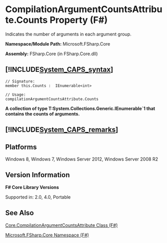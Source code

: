 # CompilationArgumentCountsAttribute.Counts Property (F#)

Indicates the number of arguments in each argument group.

**Namespace/Module Path:** Microsoft.FSharp.Core

**Assembly:** FSharp.Core (in FSharp.Core.dll)


## [!INCLUDE[System_CAPS_syntax](//System/Token/System_CAPS_syntax_md.md)]

```
// Signature:
member this.Counts :  IEnumerable<int>

// Usage:
compilationArgumentCountsAttribute.Counts
```
**A collection of type T:System.Collections.Generic.IEnumerable&#96;1 that contains the counts of arguments.**
## [!INCLUDE[System_CAPS_remarks](//System/Token/System_CAPS_remarks_md.md)]

## Platforms
Windows 8, Windows 7, Windows Server 2012, Windows Server 2008 R2


## Version Information
**F# Core Library Versions**

Supported in: 2.0, 4.0, Portable




## See Also
[Core.CompilationArgumentCountsAttribute Class &#40;F&#35;&#41;](Core.CompilationArgumentCountsAttribute+Class+28%F%2329%.md)

[Microsoft.FSharp.Core Namespace &#40;F&#35;&#41;](Microsoft.FSharp.Core+Namespace+28%F%2329%.md)

